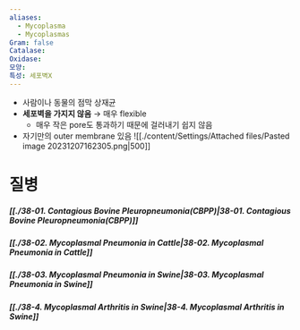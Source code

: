 ```yaml
---
aliases:
  - Mycoplasma
  - Mycoplasmas
Gram: false
Catalase: 
Oxidase: 
모양: 
특성: 세포벽X
---
```

- 사람이나 동물의 점막 상재균
- **세포벽을 가지지 않음** → 매우 flexible
	- 매우 작은 pore도 통과하기 때문에 걸러내기 쉽지 않음
- 자기만의 outer membrane 있음
![[./content/Settings/Attached files/Pasted image 20231207162305.png|500]]

# 질병
##### [[./38-01. Contagious Bovine Pleuropneumonia(CBPP)|38-01. Contagious Bovine Pleuropneumonia(CBPP)]]
##### [[./38-02. Mycoplasmal Pneumonia in Cattle|38-02. Mycoplasmal Pneumonia in Cattle]]
##### [[./38-03. Mycoplasmal Pneumonia in Swine|38-03. Mycoplasmal Pneumonia in Swine]]
##### [[./38-4. Mycoplasmal Arthritis in Swine|38-4. Mycoplasmal Arthritis in Swine]]

